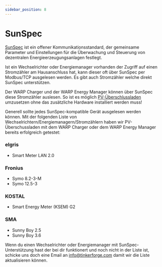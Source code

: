 ```yaml
---
sidebar_position: 8
---
```


# SunSpec

[SunSpec](https://sunspec.org/sunspec-modbus-specifications/) ist ein offener Kommunikationsstandard, der gemeinsame Parameter und Einstellungen für die Überwachung und Steuerung von dezentralen Energieerzeugungsanlagen festlegt.

Ist ein Wechselrichter oder Energiemanager vorhanden der Zugriff auf einen Stromzähler am Hausanschluss hat, kann dieser oft über SunSpec per Modbus/TCP ausgelesen werden. Es gibt auch Stromzähler welche direkt SunSpec unterstützen.

Der WARP Charger und der WARP Energy Manager können über SunSpec diese Stromzähler auslesen. So ist es möglich [PV-Überschlussladen](https://warp-charger.com/pv-ueberschussladen/) umzusetzen ohne das zusätzliche Hardware installiert werden muss!

Generell sollte jedes SunSpec-kompatible Gerät ausgelesen werden können. Mit der folgenden Liste von Wechselrichtern/Energiemanagern/Stromzählern haben wir PV-Überschussladen mit dem WARP Charger oder dem WARP Energy Manager bereits erfolgreich getestet:

### elgris
* Smart Meter LAN 2.0

### Fronius
* Symo 8.2-3-M
* Symo 12.5-3

### KOSTAL
* Smart Energy Meter (KSEM) G2

### SMA
* Sunny Boy 2.5
* Sunny Boy 3.6

Wenn du einen Wechselrichter oder Energiemanager mit SunSpec-Unterstützung hast der bei dir funktionert und noch nicht in der Liste ist, schicke uns doch eine Email an [info@tinkerforge.com](mailto://info@tinkerforge.com) damit wir die Liste aktualisieren können.
